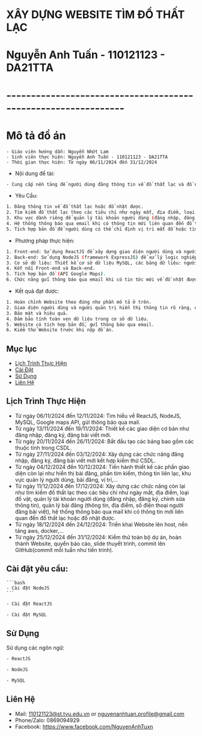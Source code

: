 # XÂY DỰNG WEBSITE TÌM ĐỒ THẤT LẠC
# Nguyễn Anh Tuấn - 110121123 - DA21TTA
# --------------------------------------------------------------
# Mô tả đồ án
 ```bash- Tên đề tài: Xây dựng Website Tìm đồ thất lạc
- Giáo viên hướng dẫn: Nguyễn Nhứt Lam
- Sinh viên thực hiện: Nguyễn Anh Tuấn - 110121123 - DA21TTA
- Thời gian thực hiện: Từ ngày 06/11/2024 đến 31/12/2024
 ```
- Nội dung đề tài:
```bash
- Cung cấp nền tảng để người dùng đăng thông tin về đồ thất lạc và đồ nhặt được giúp 2 bên giữa người nhặt được và người bị thất lạc những đồ dùng cá nhân kết nối với nhau dễ dàng.

```
- Yêu Cầu:
```bash
1. Đăng thông tin về đồ thất lạc hoặc đồ nhặt được.
2. Tìm kiếm đồ thất lạc theo các tiêu chí như ngày mất, địa điểm, loại đồ vật.
3. Khu vực dành riêng để quản lý tài khoản người dùng (đăng nhập, đăng ký, chỉnh sửa thông tin).
4. Hệ thống thông báo qua email khi có thông tin mới liên quan đến đồ thất lạc.
5. Tích hợp bản đồ để người dùng có thể chỉ định vị trí mất đồ hoặc tìm được đồ.
```
-	Phương pháp thực hiện:
```bash
1. Front-end: Sử dụng ReactJS để xây dựng giao diện người dùng và người quản trị, hiển thị thông tin rõ ràng, dễ dàng sử dụng.
2. Back-end: Sử dụng NodeJS (framework ExpressJS) để xử lý logic nghiệp vụ, tương tác với cơ sở dữ liệu MySQL. Triển khai các chức năng chính: đăng nhập, đăng ký, đăng tin tìm đồ thất lạc hoặc đồ nhặt được (kèm theo vị trí sử dụng Api Google Maps), tìm kiếm, gửi thông báo qua email, quản lý thông tin người dùng, thông tin bài đăng.
3. Cơ sở dữ liệu: Thiết kế cơ sở dữ liệu MySQL, các bảng dữ liệu: người dùng, bài đăng, loại đồ vật, vị trí,… , mối quan hệ giữa các bảng để đảm báo tính toàn viện dữ liệu, các chức năng chính trong cơ sở dữ liệu: thêm, sửa, xóa, tìm kiếm.
4. Kết nối Front-end và Back-end.
5. Tích hợp bản đồ (API Google Maps).
6. Chức năng gửi thông báo qua email khi có tin tức mới về đồ nhặt được hoặc đồ bị thất lạc.
```
- Kết quả đạt được:
```bash
1. Hoàn chỉnh Website theo đúng như phần mô tả ở trên.
2. Giao diện người dùng và người quản trị hiển thị thông tin rõ ràng, dễ dàng sử dụng.
3. Bảo mật và hiệu quả.
4. Đảm bảo tính toàn vẹn dữ liệu trong cơ sở dữ liệu.
5. Website có tích hợp bản đồ, gửi thông báo qua email.
6. Kiểm thử Website trước khi nộp đồ án.

```
## Mục lục
- [Lịch Trình Thực Hiện](#lịch-trình-thực-hiện)
- [Cài Đặt](#cài-đặt)
- [Sử Dụng](#sử-dụng)
- [Liên Hệ](#liên-hệ)

## Lịch Trình Thực Hiện
- Từ ngày 06/11/2024 đến 12/11/2024: Tìm hiểu về ReactJS, NodeJS, MySQL, Google maps API, gửi thông báo qua mail. 
- Từ ngày 13/11/2024 đến 19/11/2024: Thiết kế các giao diện cơ bản như đăng nhập, đăng ký, đăng bài viết mới.
- Từ ngày 20/11/2024 đến 26/11/2024: Bắt đầu tạo các bảng bao gồm các thuộc tính trong CSDL.
- Từ ngày 27/11/2024 đến 03/12/2024: Xây dựng các chức năng đăng nhập, đăng ký, đăng bài viết mới kết hợp kiểm thử CSDL.
- Từ ngày 04/12/2024 đến 10/12/2024: Tiến hành thiết kế các phần giao diện còn lại như hiển thị bài đăng, phần tìm kiếm, thông tin liên lạc, khu vực quản lý người dùng, bài đăng, vị trí,…
- Từ ngày 11/12/2024 đến 17/12/2024: Xây dựng các chức năng còn lại như tìm kiếm đồ thất lạc theo các tiêu chí như ngày mất, địa điểm, loại đồ vật, quản lý tài khoản người dùng (đăng nhập, đăng ký, chỉnh sửa thông tin), quản lý bài đăng (thông tin, địa điểm, số điện thoại người đăng bài viết), hệ thống thông báo qua mail khi có thông tin mới liên quan đến đồ thất lạc hoặc đồ nhặt được.
- Từ ngày 18/12/2024 đến 24/12/2024: Triển khai Website lên host, nền tảng aws, docker,…
- Từ ngày 25/12/2024 đến 31/12/2024: Kiểm thử toàn bộ dự án, hoàn thành Website, quyển báo cáo, slide thuyết trình, commit lên GitHub(commit mỗi tuần như tiến trình).

## Cài đặt yêu cầu:

    ```bash
    - Cài đặt NodeJS
    ```
   ```bash
   - Cài đặt ReactJS
   ``` 
   ```bash
   - Cài đặt MySQL
   ```
## Sử Dụng

Sử dụng các ngôn ngữ:

```bash
- ReactJS
```
```bash
- NodeJS
```
```bash
- MySQL
```
## Liên Hệ

- Mail: 110121123@st.tvu.edu.vn or nguyenanhtuan.profile@gmail.com
- Phone/Zalo: 0869094929
- Facebook: https://www.facebook.com/NguyenAnhTuxn
